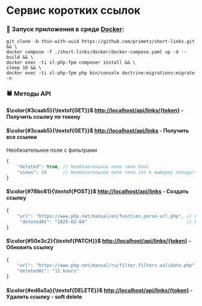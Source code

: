 # Сервис коротких ссылок
### :whale: Запуск приложения в среде [Docker](https://docs.docker.com/engine/install/):
```shell
git clone -b thin-with-uuid https://github.com/primetz/short-links.git && \
docker compose -f ./short-links/docker/docker-compose.yaml up -d --build && \
docker exec -ti sl-php-fpm composer install && \
sleep 10 && \
docker exec -ti sl-php-fpm php bin/console doctrine:migrations:migrate -n
```

### :spider: Методы API

#### $\color{#3caab5}{\textsf{GET}}$ [http://localhost/api/links/{token}](http://localhost/api/links/{token}) - Получить ссылку по токену
#### $\color{#3caab5}{\textsf{GET}}$ [http://localhost/api/links](http://localhost/api/links) - Получить все ссылки
Необязательное поле с фильтрами
```js
{
    "deleted": true, // Необязательное поле типа bool
    "views": 34      // Необязательное поле типа int в выборку попадут все ссылки у которых больше 34 просмотров
}
```
#### $\color{#78bc61}{\textsf{POST}}$ [http://localhost/api/links](http://localhost/api/links) - Создать ссылку
```js
{
    "url": "https://www.php.net/manual/en/function.parse-url.php", // Обязательное поле - валидный url
     "deletedAt": "2025-02-04"                                     // Необязательное поле в формате "Y-m-d"
}
```
#### $\color{#50e3c2}{\textsf{PATCH}}$ [http://localhost/api/links/{token}](http://localhost/api/links/{token}) - Обновить ссылку
```js
{
    "url": "https://www.php.net/manual/ru/filter.filters.validate.php", // Необязательное поле - валидный url
    "deletedAt": "11 hours"                                              // Необязательное поле в формате "int years|months|days|hours"
}
```
#### $\color{#ed6a5a}{\textsf{DELETE}}$ [http://localhost/api/links/{token}](http://localhost/api/links/{token}) - Удалить ссылку - soft delete
